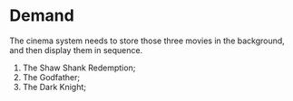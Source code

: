 # Demand

The cinema system needs to store those three movies in the background, and then display them in sequence.

1. The Shaw Shank Redemption;
2. The Godfather;
3. The Dark Knight;